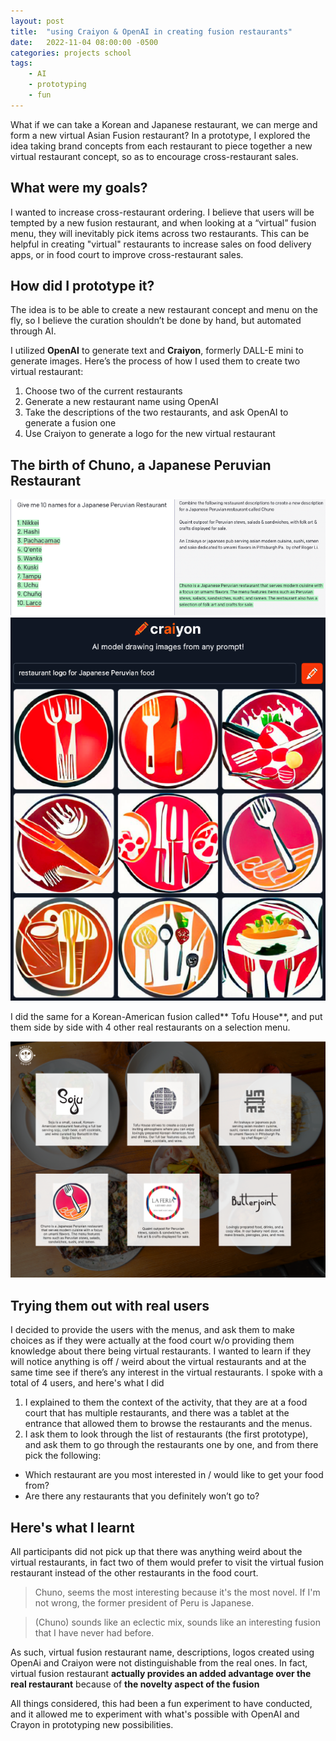 ```yaml
---
layout: post
title:  "using Craiyon & OpenAI in creating fusion restaurants"
date:   2022-11-04 08:00:00 -0500
categories: projects school
tags:
    - AI
    - prototyping
    - fun
---
```


What if we can take a Korean and Japanese restaurant, we can merge and form a new virtual Asian Fusion restaurant? In a prototype, I explored the idea taking brand concepts from each restaurant to piece together a new virtual restaurant concept, so as to encourage cross-restaurant sales.

## What were my goals? 

I wanted to increase cross-restaurant ordering. I believe that users will be tempted by a new fusion restaurant, and when looking at a “virtual” fusion menu, they will inevitably pick items across two restaurants. This can be helpful in creating "virtual" restaurants to increase sales on food delivery apps, or in food court to improve cross-restaurant sales.

## How did I prototype it?

The idea is to be able to create a new restaurant concept and menu on the fly, so I believe the curation shouldn’t be done by hand, but automated through AI.

I utilized **OpenAI** to generate text and **Craiyon**, formerly DALL-E mini to generate images. Here’s the process of how I used them to create two virtual restaurant:
1. Choose two of the current restaurants
2. Generate a new restaurant name using OpenAI
3. Take the descriptions of the two restaurants, and ask OpenAI to generate a fusion one
4. Use Craiyon to generate a logo for the new virtual restaurant

## The birth of Chuno, a Japanese Peruvian Restaurant
![Chuno](/assets/images/chuno-text.png)
![Chuno Logo](/assets/images/chuno-logo.png)

I did the same for a Korean-American fusion called** Tofu House**, and put them side by side with 4 other real restaurants on a selection menu.

![Restaurant options](/assets/images/restaurant-options.png)

## Trying them out with real users

I decided to provide the users with the menus, and ask them to make choices as if they were actually at the food court w/o providing them knowledge about there being virtual restaurants. I wanted to learn if they will notice anything is off / weird about the virtual restaurants and at the same time see if there’s any interest in the virtual restaurants.
I spoke with a total of 4 users, and here's what I did

1. I explained to them the context of the activity, that they are at a food court that has multiple restaurants, and there was a tablet at the entrance that allowed them to browse the restaurants and the menus. 
2. I ask them to look through the list of restaurants (the first prototype), and ask them to go through the restaurants one by one, and from there pick the following:
- Which restaurant are you most interested in / would like to get your food from?
- Are there any restaurants that you definitely won’t go to?


## Here's what I learnt

All participants did not pick up that there was anything weird about the virtual restaurants, in fact two of them would prefer to visit the virtual fusion restaurant instead of the other restaurants in the food court.

> Chuno, seems the most interesting because it's the most novel. If I'm not wrong, the former president of Peru is Japanese. 

> (Chuno) sounds like an eclectic mix, sounds like an interesting fusion that I have never had before.


As such, virtual fusion restaurant name, descriptions, logos created using OpenAi and Craiyon were not distinguishable from the real ones. In fact, virtual fusion restaurant **actually provides an added advantage over the real restaurant** because of **the novelty aspect of the fusion**


All things considered, this had been a fun experiment to have conducted, and it allowed me to experiment with what's possible with OpenAI and Crayon in prototyping new possibilities.
